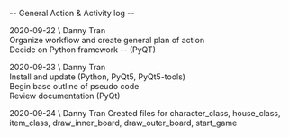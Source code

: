 -- General Action & Activity log --  
  
2020-09-22 \ Danny Tran  
    Organize workflow and create general plan of action  
    Decide on Python framework -- (PyQT)  
  
2020-09-23 \ Danny Tran  
    Install and update (Python, PyQt5, PyQt5-tools)  
    Begin base outline of pseudo code  
    Review documentation (PyQt)
  
2020-09-24 \ Danny Tran
    Created files for character_class, house_class, item_class, draw_inner_board, draw_outer_board, start_game
